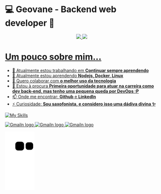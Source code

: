 # 💻 Geovane - Backend web developer 🧐


<div align="center">
  <a href="https://github.com/rafaballerini">
  <img height="180em" src="https://github-readme-stats.vercel.app/api?username=Geovane-Ievenes&show_icons=true&theme=dracula&include_all_commits=true&count_private=true"/>
  <img height="180em" src="https://github-readme-stats.vercel.app/api/top-langs/?username=Geovane-Ievenes&layout=compact&langs_count=7&theme=dracula"/>
</div>

# Um pouco sobre mim...

- 🔭 Atualmente estou trabalhando em **Continuar sempre aprendendo**
- 🌱 Atualmente estou aprendendo **Nodejs, Docker, Linux**
- 👯 Quero colaborar com **o melhor uso da tecnologia**
- 🤔 Estou à procura **Primeira oportunidade para atuar na carreira como dev back-end, mas tenho uma pequena queda por DevOps :P**
- 📫 Onde me encontrar: **Github** e **LinkedIn**
- ⚡ Curiosidade: **Sou saxofonista, e considero isso uma dádiva divina ✨**

![My Skills](https://skillicons.dev/icons?i=html,css,nodejs,js,php,mongodb,mysql,redis,powershell,linux,docker)

<a href="https://www.instagram.com/geovaneievenes/">
<img src="https://img.shields.io/badge/Instagram-E4405F?style=for-the-badge&logo=instagram&logoColor=white" alt="Gmailn logo" title="Gmail" height="25" />
</a>
<a href="https://www.linkedin.com/in/geovane-ievenes-1558321ab/">
<img src="https://img.shields.io/badge/LinkedIn-0077B5?style=for-the-badge&logo=linkedin&logoColor=white" alt="Gmailn logo" title="Gmail" height="25" />
</a>
<a href="mailto:geovane.candevenes@gmail.com">
<img src="https://img.shields.io/badge/Gmail-D14836?style=for-the-badge&logo=gmail&logoColor=white" alt="Gmailn logo" title="Gmail" height="25" />
</a>

![snake gif](https://github.com/Geovane-Ievenes/Geovane-Ievenes/blob/output/github-contribution-grid-snake.svg)
